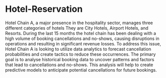 # Hotel-Reservation
Hotel Chain A, a major presence in the hospitality sector, manages three different categories
of hotels They are City Hotels, Airport Hotels, and Resorts. During the last 15 months the hotel
chain has been dealing with a high volume of booking cancellations and no-shows, causing
disruptions in operations and resulting in significant revenue losses. To address this issue, Hotel
Chain A is looking to utilize data analytics to forecast cancellation probabilities and create
tactics to reduce these occurrences. The primary goal is to analyse historical booking data to
uncover patterns and factors that lead to cancellations and no-shows. This analysis will help to
create predictive models to anticipate potential cancellations for future bookings.
